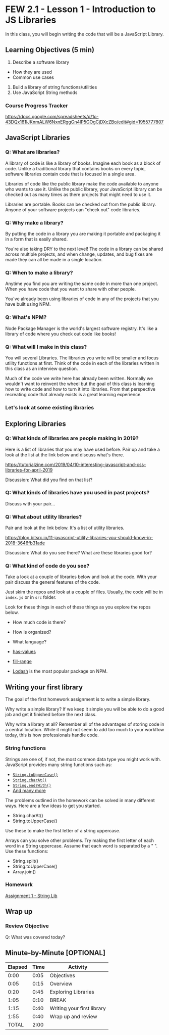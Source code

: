 # FEW 2.1 - Lesson 1 - Introduction to JS Libraries

In this class, you will begin writing the code that will be a JavaScript Library.

## Learning Objectives (5 min)

1. Describe a software library
  - How they are used
  - Common use cases
1. Build a library of string functions/utilities
1. Use JavaScript String methods

### Course Progress Tracker

https://docs.google.com/spreadsheets/d/1o-43DQx161lJKnmALW6NxnERggGn4lP5GOgCjDXcZBo/edit#gid=1955777807

## JavaScript Libraries

### Q: What are libraries?

A library of code is like a library of books. Imagine each book as a block of code. Unlike a traditional library that contains books on every topic, software libraries contain code that is focused in a single area.

Libraries of code like the public library make the code available to anyone who wants to use it. Unlike the public library, your JavaScript library can be checked out as many times as there projects that might need to use it. 

Libraries are portable. Books can be checked out from the public library. Anyone of your software projects can "check out" code libraries.  

### Q: Why make a library?

By putting the code in a library you are making it portable and packaging it in a form that is easily shared.

You're also taking DRY to the next level! The code in a library can be shared across multiple projects, and when change, updates, and bug fixes are made they can all be made in a single location.

### Q: When to make a library?

Anytime you find you are writing the same code in more than one project. When you have code that you want to share with other people.

You've already been using libraries of code in any of the projects that you have built using NPM.

### Q: What's NPM?

Node Package Manager is the world's largest software registry. It's like a library of code where you check out code like books!

### Q: What will I make in this class?

You will several Libraries. The libraries you write will be smaller and focus utility functions at first. Think of the code in each of the libraries written in this class as an interview question.

Much of the code we write here has already been written. Normally we wouldn't want to reinvent the wheel but the goal of this class is learning how to write code and how to turn it into libraries. From that perspective recreating code that already exists is a great learning experience.

### Let's look at  some existing libraries

## Exploring Libraries

### Q: What kinds of libraries are people making in 2019?

Here is a list of libraries that you may have used before. Pair up and take a look at the list at the link below and discuss what's there.

https://tutorialzine.com/2019/04/10-interesting-javascript-and-css-libraries-for-april-2019

Discussion: What did you find on that list?

### Q: What kinds of libraries have you used in past projects?

Discuss with your pair...

### Q: What about utility libraries?

Pair and look at the link below. It's a list of utility libraries.

https://blog.bitsrc.io/11-javascript-utility-libraries-you-should-know-in-2018-3646fb31ade

Discussion: What do you see there? What are these libraries good for?

### Q: What kind of code do you see?

Take a look at a couple of libraries below and look at the code. With your pair discuss the general features of the code.

Just skim the repos and look at a couple of files. Usually, the code will be in `index.js` or in `src` folder.

Look for these things in each of these things as you explore the repos below.

- How much code is there?
- How is organized?
- What language?

- [has-values](https://github.com/jonschlinkert/has-values)
- [fill-range](https://github.com/jonschlinkert/fill-range/blob/master/index.js)
- [Lodash](https://github.com/lodash/lodash) is the most popular package on NPM.

## Writing your first library

The goal of the first homework assignment is to write a simple library.

Why write a simple library? If we keep it simple you will be able to do a good job and get it finished before the next class.

Why write a library at all? Remember all of the advantages of storing code in a central location. While it might not seem to add too much to your workflow today, this is how professionals handle code.

### String functions

Strings are one of, if not, the most common data type you might work with. JavaScript provides many string functions such as:

- [`String.toUpperCase()`](https://developer.mozilla.org/en-US/docs/Web/JavaScript/Reference/Global_Objects/String/toUpperCase)
- [`String.charAt()`](https://developer.mozilla.org/en-US/docs/Web/JavaScript/Reference/Global_Objects/String/charAt)
- [`String.endsWith()`](https://developer.mozilla.org/en-US/docs/Web/JavaScript/Reference/Global_Objects/String/endsWith)
- [And many more](https://developer.mozilla.org/en-US/docs/Web/JavaScript/Reference/Global_Objects/String)

The problems outlined in the homework can be solved in many different ways. Here are a few ideas to get you started.

- String.charAt()
- String.toUpperCase()

Use these to make the first letter of a string uppercase.

Arrays can you solve other problems. Try making the first letter of each word in a String uppercase. Assume that each word is separated by a " ". Use these functions:

- String.split()
- String.toUpperCase()
- Array.join()

### Homework

[Assignment 1 - String Lib](../Assignments/assignment-1-string-lib.md)

## Wrap up

### Review Objective

Q: What was covered today?


## Minute-by-Minute [OPTIONAL]

| **Elapsed** | **Time**  | **Activity**              |
| ----------- | --------- | ------------------------- |
| 0:00        | 0:05      | Objectives                |
| 0:05        | 0:15      | Overview                  |
| 0:20        | 0:45      | Exploring Libraries       |
| 1:05        | 0:10      | BREAK                     |
| 1:15        | 0:40      | Writing your first library|
| 1:55        | 0:40      | Wrap up and review        |
| TOTAL       | 2:00      |                           |
